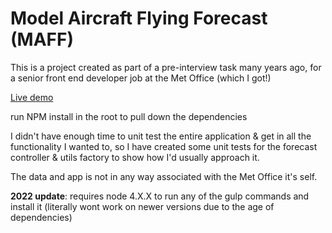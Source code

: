# Model Aircraft Flying Forecast (MAFF)

This is a project created as part of a pre-interview task many years ago, for a senior front end developer job at the Met Office (which I got!)

[Live demo](http://andrewpoyntz.co.uk/model-aircraft-flying-forecast/app/)

run NPM install in the root to pull down the dependencies 


I didn't have enough time to unit test the entire application & get in all the functionality I wanted to, so I have created some unit tests for the forecast controller & utils factory to show how I'd usually approach it.

The data and app is not in any way associated with the Met Office it's self. 

**2022 update**: requires node 4.X.X to run any of the gulp commands and install it (literally wont work on newer versions due to the age of dependencies)

  